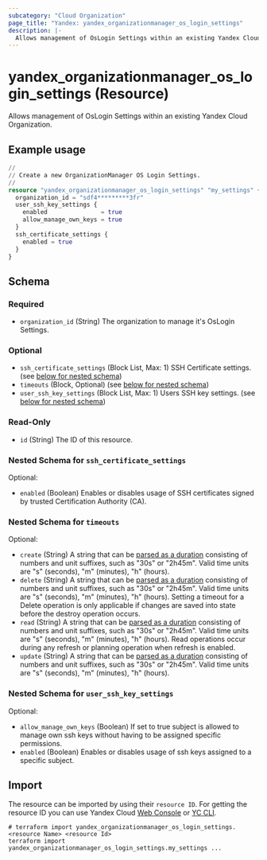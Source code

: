 ```yaml
---
subcategory: "Cloud Organization"
page_title: "Yandex: yandex_organizationmanager_os_login_settings"
description: |-
  Allows management of OsLogin Settings within an existing Yandex Cloud Organization.
---
```


# yandex_organizationmanager_os_login_settings (Resource)

Allows management of OsLogin Settings within an existing Yandex Cloud Organization.

## Example usage

```terraform
//
// Create a new OrganizationManager OS Login Settings.
//
resource "yandex_organizationmanager_os_login_settings" "my_settings" {
  organization_id = "sdf4*********3fr"
  user_ssh_key_settings {
    enabled               = true
    allow_manage_own_keys = true
  }
  ssh_certificate_settings {
    enabled = true
  }
}
```

<!-- schema generated by tfplugindocs -->
## Schema

### Required

- `organization_id` (String) The organization to manage it's OsLogin Settings.

### Optional

- `ssh_certificate_settings` (Block List, Max: 1) SSH Certificate settings. (see [below for nested schema](#nestedblock--ssh_certificate_settings))
- `timeouts` (Block, Optional) (see [below for nested schema](#nestedblock--timeouts))
- `user_ssh_key_settings` (Block List, Max: 1) Users SSH key settings. (see [below for nested schema](#nestedblock--user_ssh_key_settings))

### Read-Only

- `id` (String) The ID of this resource.

<a id="nestedblock--ssh_certificate_settings"></a>
### Nested Schema for `ssh_certificate_settings`

Optional:

- `enabled` (Boolean) Enables or disables usage of SSH certificates signed by trusted Certification Authority (CA).


<a id="nestedblock--timeouts"></a>
### Nested Schema for `timeouts`

Optional:

- `create` (String) A string that can be [parsed as a duration](https://pkg.go.dev/time#ParseDuration) consisting of numbers and unit suffixes, such as "30s" or "2h45m". Valid time units are "s" (seconds), "m" (minutes), "h" (hours).
- `delete` (String) A string that can be [parsed as a duration](https://pkg.go.dev/time#ParseDuration) consisting of numbers and unit suffixes, such as "30s" or "2h45m". Valid time units are "s" (seconds), "m" (minutes), "h" (hours). Setting a timeout for a Delete operation is only applicable if changes are saved into state before the destroy operation occurs.
- `read` (String) A string that can be [parsed as a duration](https://pkg.go.dev/time#ParseDuration) consisting of numbers and unit suffixes, such as "30s" or "2h45m". Valid time units are "s" (seconds), "m" (minutes), "h" (hours). Read operations occur during any refresh or planning operation when refresh is enabled.
- `update` (String) A string that can be [parsed as a duration](https://pkg.go.dev/time#ParseDuration) consisting of numbers and unit suffixes, such as "30s" or "2h45m". Valid time units are "s" (seconds), "m" (minutes), "h" (hours).


<a id="nestedblock--user_ssh_key_settings"></a>
### Nested Schema for `user_ssh_key_settings`

Optional:

- `allow_manage_own_keys` (Boolean) If set to true subject is allowed to manage own ssh keys without having to be assigned specific permissions.
- `enabled` (Boolean) Enables or disables usage of ssh keys assigned to a specific subject.

## Import

The resource can be imported by using their `resource ID`. For getting the resource ID you can use Yandex Cloud [Web Console](https://console.yandex.cloud) or [YC CLI](https://yandex.cloud/docs/cli/quickstart).

```shell
# terraform import yandex_organizationmanager_os_login_settings.<resource Name> <resource Id>
terraform import yandex_organizationmanager_os_login_settings.my_settings ...
```

